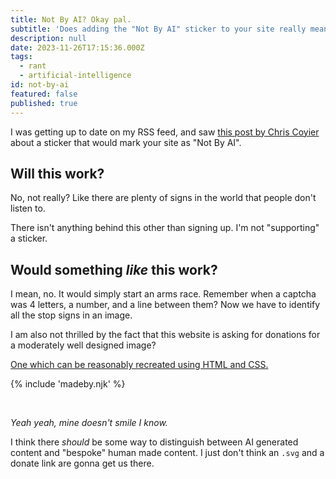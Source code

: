 ```yaml
---
title: Not By AI? Okay pal.
subtitle: 'Does adding the "Not By AI" sticker to your site really mean anything? '
description: null
date: 2023-11-26T17:15:36.000Z
tags:
  - rant
  - artificial-intelligence
id: not-by-ai
featured: false
published: true
---
```

I was getting up to date on my RSS feed, and saw [this post by Chris Coyier](https://chriscoyier.net/2023/11/24/not-by-ai/) about a sticker that would mark your site as "Not By AI".

## Will this work?

No, not really? Like there are plenty of signs in the world that people don't listen to.

There isn't anything behind this other than signing up. I'm not "supporting" a sticker.

## Would something _like_ this work?

I mean, no. It would simply start an arms race. Remember when a captcha was  4 letters, a number, and a line between them? Now we have to identify all the stop signs in an image.

I am also not thrilled by the fact that this website is asking for donations for a moderately well designed image?

[One which can be reasonably recreated using HTML and CSS.](https://codepen.io/gingerchew/full/RwvJqRe)

{% include 'madeby.njk' %}

<br/>

_Yeah yeah, mine doesn't smile I know._

I think there _should_ be some way to distinguish between AI generated content and "bespoke" human made content. I just don't think an `.svg` and a donate link are gonna get us there.